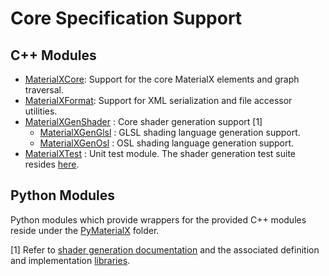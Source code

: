 # Core Specification Support

## C++ Modules

- [MaterialXCore](MaterialXCore): Support for the core MaterialX elements and graph traversal.
- [MaterialXFormat](MaterialXFormat): Support for XML serialization and file accessor utilities.
- [MaterialXGenShader](MaterialXGenShader) : Core shader generation support [1]
    - [MaterialXGenGlsl](MaterialXGenGlsl) : GLSL shading language generation support.
    - [MaterialXGenOsl](MaterialXGenOsl) : OSL shading language generation support.
- [MaterialXTest](MaterialXTest/README.md) : Unit test module.
The shader generation test suite resides [here](../documents/TestSuite).

## Python Modules

Python modules which provide wrappers for the provided C++ modules reside under the [PyMaterialX](PyMaterialX/README.md) folder.

[1] Refer to [shader generation documentation](../documents/DeveloperGuide/ShaderGeneration.md) and the associated definition and implementation [libraries](../documents/Libraries).
